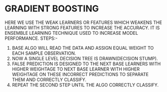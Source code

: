 # GRADIENT BOOSTING
HERE WE USE THE WEAK LEARNERS OR FEATURES WHICH WEAKENS THE LEARNING WITH STRONG FEATURES TO INCREASE THE ACCURACY. IT IS ENSEMBLE LEARNING TECHNIQUE USED TO INCREASE MODEL PERFORMANCE.
STEPS:-
1. BASE ALGO WILL READ THE DATA AND ASSIGN EQUAL WEIGHT TO EACH SAMPLE OBSERVATION.
2. NOW A SINGLE LEVEL DECISION TREE IS DRAWN(DECISION STUMP).
3. FALSE PREDICTION IS DESIGNED TO THE NEXT BASE LEARNERS WITH HIGHER WEIGHTAGE TO NEXT BASE LEARNER WITH HIGHER WEIGHTAGE ON THESE INCORRECT PREDICTIONS TO  SEPARATE  THEM AND CORRECTLY CLASSIFY.
4. REPEAT THE SECOND STEP UNTIL THE ALGO CORRECTLY CLASSIFY.
